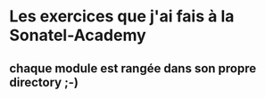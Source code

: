 # Les exercices que j'ai fais à la Sonatel-Academy
## chaque module est rangée dans son propre directory ;-)
